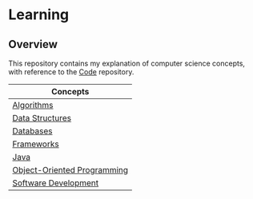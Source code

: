 # Learning

## Overview
This repository contains my explanation of computer science concepts,
with reference to the [Code](https://github.com/shumarb/code) repository.

| Concepts                                                                                                          |                                                         
|-------------------------------------------------------------------------------------------------------------------|
| [Algorithms](https://github.com/shumarb/learning/tree/main/concepts/algorithms)                                   |
| [Data Structures](https://github.com/shumarb/learning/tree/main/concepts/data-structures)                         |
| [Databases](https://github.com/shumarb/learning/tree/main/concepts/databases)                                     |
| [Frameworks](https://github.com/shumarb/learning/tree/main/concepts/frameworks)                                   |
| [Java](https://github.com/shumarb/learning/tree/main/concepts/java)                                               |
| [Object-Oriented Programming](https://github.com/shumarb/learning/tree/main/concepts/object-oriented-programming) |
| [Software Development](https://github.com/shumarb/learning/tree/main/concepts/software-development)               |
